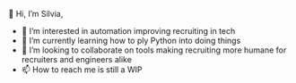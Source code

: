 👋 Hi, I’m Silvia,
 - 👀 I’m interested in automation improving recruiting in tech
 - 🌱 I’m currently learning how to ply Python into doing things 
 - 💞️ I’m looking to collaborate on tools making recruiting more humane for recruiters and engineers alike
 - 📫 How to reach me is still a WIP
